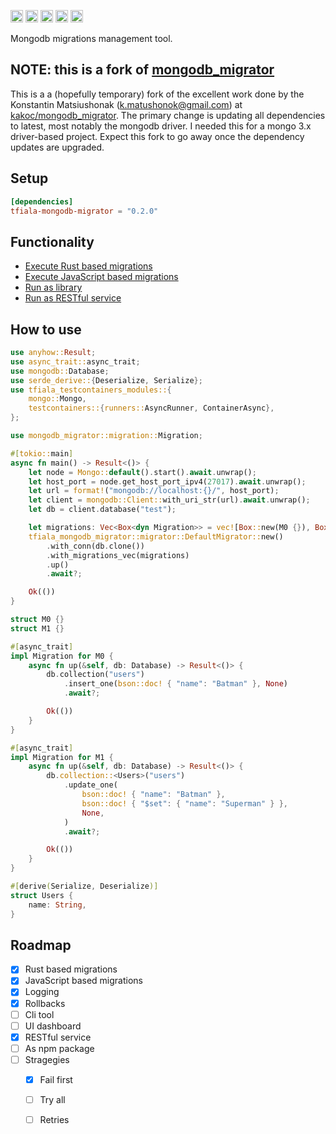 [<img alt="github" src="https://img.shields.io/badge/github-tfiala/tfiala-mongodb-migrator?style=for-the-badge&labelColor=555555&logo=github" height="20">](https://github.com/tfiala/tfiala-mongodb-migrator)
[<img alt="crates.io" src="https://img.shields.io/crates/v/tfiala-mongodb-migrator.svg?style=for-the-badge&color=fc8d62&logo=rust" height="20">](https://crates.io/crates/tfiala-mongodb-migrator)
[<img alt="docs.rs" src="https://img.shields.io/badge/docs.rs-66c2a5?style=for-the-badge&labelColor=555555&logoColor=white&logo=docs.rs" height="20">](https://docs.rs/tfiala-mongodb-migrator/latest/tfiala-mongodb_migrator)
[<img alt="build status" src="https://img.shields.io/github/actions/workflow/status/tfiala/tfiala-mongodb-migrator/rust.yml?branch=main&style=for-the-badge" height="20">](https://github.com/tfiala/tfiala-mongodb-migrator/actions/workflows/rust.yml)
[<img alt="codecov.io" src="https://img.shields.io/codecov/c/github/tfiala/tfiala-mongodb-migrator?style=for-the-badge" height="20">](https://codecov.io/gh/tfiala/tfiala-mongodb-migrator)

Mongodb migrations management tool.

## NOTE: this is a fork of [mongodb_migrator](https://github.com/kakoc/mongodb_migrator)

This is a a (hopefully temporary) fork of the excellent work done by the
Konstantin Matsiushonak (k.matushonok@gmail.com) at [kakoc/mongodb_migrator](https://github.com/kakoc/mongodb_migrator). The primary
change is updating all dependencies to latest, most notably the mongodb driver. I needed
this for a mongo 3.x driver-based project.  Expect this fork to go away once the dependency
updates are upgraded.

## Setup

```toml
[dependencies]
tfiala-mongodb-migrator = "0.2.0"
```

## Functionality
- [Execute Rust based migrations][1]
- [Execute JavaScript based migrations][2]
- [Run as library][4]
- [Run as RESTful service][3]

[1]: https://github.com/kakoc/mongodb_migrator/blob/main/examples/as_lib.rs
[2]: https://github.com/kakoc/mongodb_migrator/blob/main/tests/shell/mod.rs
[3]: https://github.com/kakoc/mongodb_migrator/blob/main/tests/server/mod.rs
[4]: https://github.com/kakoc/mongodb_migrator/blob/main/tests/basic/mod.rs

## How to use

```rust
use anyhow::Result;
use async_trait::async_trait;
use mongodb::Database;
use serde_derive::{Deserialize, Serialize};
use tfiala_testcontainers_modules::{
    mongo::Mongo,
    testcontainers::{runners::AsyncRunner, ContainerAsync},
};

use mongodb_migrator::migration::Migration;

#[tokio::main]
async fn main() -> Result<()> {
    let node = Mongo::default().start().await.unwrap();
    let host_port = node.get_host_port_ipv4(27017).await.unwrap();
    let url = format!("mongodb://localhost:{}/", host_port);
    let client = mongodb::Client::with_uri_str(url).await.unwrap();
    let db = client.database("test");

    let migrations: Vec<Box<dyn Migration>> = vec![Box::new(M0 {}), Box::new(M1 {})];
    tfiala_mongodb_migrator::migrator::DefaultMigrator::new()
        .with_conn(db.clone())
        .with_migrations_vec(migrations)
        .up()
        .await?;

    Ok(())
}

struct M0 {}
struct M1 {}

#[async_trait]
impl Migration for M0 {
    async fn up(&self, db: Database) -> Result<()> {
        db.collection("users")
            .insert_one(bson::doc! { "name": "Batman" }, None)
            .await?;

        Ok(())
    }
}

#[async_trait]
impl Migration for M1 {
    async fn up(&self, db: Database) -> Result<()> {
        db.collection::<Users>("users")
            .update_one(
                bson::doc! { "name": "Batman" },
                bson::doc! { "$set": { "name": "Superman" } },
                None,
            )
            .await?;

        Ok(())
    }
}

#[derive(Serialize, Deserialize)]
struct Users {
    name: String,
}
```

## Roadmap

- [x] Rust based migrations
- [x] JavaScript based migrations
- [x] Logging
- [x] Rollbacks
- [ ] Cli tool
- [ ] UI dashboard
- [x] RESTful service
- [ ] As npm package
- [ ] Stragegies
	- [x] Fail first
	- [ ] Try all
	- [ ] Retries



